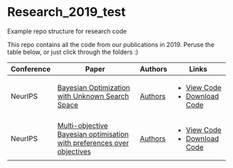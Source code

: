 # Research_2019_test
Example repo structure for research code

This repo contains all the code from our publications in 2019. Peruse the table below, or just click through the folders :)

| Conference | Paper | Authors | Links |
| ---------- | ----- | ------- | ------ |
| NeurIPS    | [Bayesian Optimization with Unknown Search Space](https://arxiv.org/abs/1910.13092) | [Authors](https://github.com/stephan-jacobs/Research_2019_test/blob/master/NeurIPS/Bayesian%20Optimization%20with%20Unknown%20Search%20Space/CONTRIBUTORS.md) | <ul><li>[View Code](https://github.com/stephan-jacobs/Research_2019_test/tree/master/NeurIPS/Bayesian%20Optimization%20with%20Unknown%20Search%20Space)</li><li>[Download Code](https://minhaskamal.github.io/DownGit/#/home?url=https://github.com/stephan-jacobs/Research_2019_test/tree/master/NeurIPS/Bayesian%20Optimization%20with%20Unknown%20Search%20Space) |
| NeurIPS    | [Multi-objective Bayesian optimisation with preferences over objectives](https://arxiv.org/abs/1902.04228) | [Authors](https://github.com/stephan-jacobs/Research_2019_test/blob/master/NeurIPS/Multi-objective%20Bayesian%20optimisation%20with%20preferences%20over%20objectives/CONTRIBUTORS.md) | <ul><li>[View Code](https://github.com/stephan-jacobs/Research_2019_test/tree/master/NeurIPS/Multi-objective%20Bayesian%20optimisation%20with%20preferences%20over%20objectives)</li><li>[Download Code](https://minhaskamal.github.io/DownGit/#/home?url=https://github.com/stephan-jacobs/Research_2019_test/tree/master/NeurIPS/Multi-objective%20Bayesian%20optimisation%20with%20preferences%20over%20objectives)</li></ul> |
